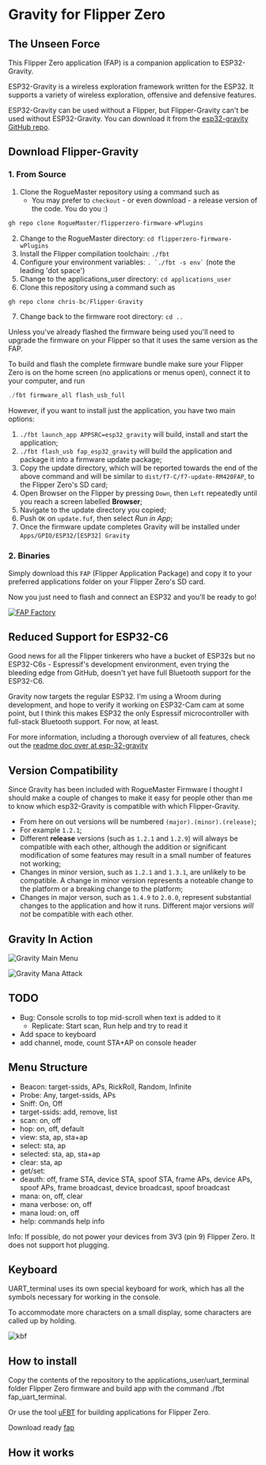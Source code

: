 # Gravity for Flipper Zero
## The Unseen Force

This Flipper Zero application (FAP) is a companion application to ESP32-Gravity.

ESP32-Gravity is a wireless exploration framework written for the ESP32. It
supports a variety of wireless exploration, offensive and defensive features.

ESP32-Gravity can be used without a Flipper, but Flipper-Gravity can't be used
without ESP32-Gravity. You can download it from the [esp32-gravity GitHub repo](https://github.com/chris-bc/esp32-gravity).

## Download Flipper-Gravity

### 1. From Source

1. Clone the RogueMaster repository using a command such as
    * You may prefer to `checkout` - or even download - a release version of the code. You do you :)
```c
gh repo clone RogueMaster/flipperzero-firmware-wPlugins
```
2. Change to the RogueMaster directory: `cd flipperzero-firmware-wPlugins`
3. Install the Flipper compilation toolchain: `./fbt`
4. Configure your environment variables: `` . `./fbt -s env` `` (note the leading 'dot space')
5. Change to the applications_user directory: `cd applications_user`
6. Clone this repository using a command such as 
```c
gh repo clone chris-bc/Flipper-Gravity
```
7. Change back to the firmware root directory: `cd ..`

Unless you've already flashed the firmware being used you'll need to upgrade the firmware on your Flipper so that it uses the same version as the FAP.

To build and flash the complete firmware bundle make sure your
Flipper Zero is on the home screen (no applications or menus open),
connect it to your computer, and run
```c
./fbt firmware_all flash_usb_full
```

However, if you want to install just the application, you have two main options:
1. `./fbt launch_app APPSRC=esp32_gravity` will build, install and start the application;
2. `./fbt flash_usb fap_esp32_gravity` will build the application and package it into a firmware update package;
3. Copy the update directory, which will be reported towards the end of the above command and will be similar to `dist/f7-C/f7-update-RM420FAP`, to the Flipper Zero's SD card;
4. Open Browser on the Flipper by pressing `Down`, then `Left` repeatedly until you reach a screen labelled **Browser**;
5. Navigate to the update directory you copied;
6. Push `OK` on `update.fuf`, then select *Run in App*;
7. Once the firmware update completes Gravity will be installed under `Apps/GPIO/ESP32/[ESP32] Gravity`


### 2. Binaries

Simply download this `FAP` (Flipper Application Package) and copy it to your
preferred applications folder on your Flipper Zero's SD card.

Now you just need to flash and connect an ESP32 and you'll be ready to go!

[![FAP Factory](https://flipc.org/api/v1/cool4uma/UART_Terminal/badge?firmware=unleashed)](https://flipc.org/chris-bc/Flipper-Gravity?firmware=roguemaster)


## Reduced Support for ESP32-C6

Good news for all the Flipper tinkerers who have a bucket of ESP32s but
no ESP32-C6s - Espressif's development environment, even trying the
bleeding edge from GitHub, doesn't yet have full Bluetooth support
for the ESP32-C6.

Gravity now targets the regular ESP32. I'm using a Wroom during development,
and hope to verify it working on ESP32-Cam cam at some point, but I think
this makes ESP32 the only Espressif microcontroller with full-stack Bluetooth
support. For now, at least.

For more information, including a thorough overview of all features,
check out the [readme doc over at esp-32-gravity](https://github.com/chris-bc/esp32-gravity/blob/main/README.md)


## Version Compatibility

Since Gravity has been included with RogueMaster Firmware I thought I should
make a couple of changes to make it easy for people other than me to know
which esp32-Gravity is compatible with which Flipper-Gravity.

* From here on out versions will be numbered `(major).(minor).(release)`;
* For example `1.2.1`;
* Different **release** versions (such as `1.2.1` and `1.2.9`) will always be compatible with each other, although the addition or significant modification of some features may result in a small number of features not working;
* Changes in minor version, such as `1.2.1` and `1.3.1`, are unlikely to be compatible. A change in minor version represents a noteable change to the platform or a breaking change to the platform;
* Changes in major verson, such as `1.4.9` to `2.0.0`, represent substantial changes to the application and how it runs. Different major versions *will not* be compatible with each other.


## Gravity In Action

![Gravity Main Menu](https://github.com/chris-bc/flipper-gravity/blob/main/flip-grav-mainmenu.png)

![Gravity Mana Attack](https://github.com/chris-bc/flipper-gravity/blob/main/flip-grav-mana.png)


## TODO
* Bug: Console scrolls to top mid-scroll when text is added to it
    * Replicate: Start scan, Run help and try to read it
* Add space to keyboard
* add channel, mode, count STA+AP on console header

## Menu Structure
* Beacon: target-ssids, APs, RickRoll, Random, Infinite
* Probe: Any, target-ssids, APs
* Sniff: On, Off
* target-ssids: add, remove, list
* scan: on, off
* hop: on, off, default
* view: sta, ap, sta+ap
* select: sta, ap
* selected: sta, ap, sta+ap
* clear: sta, ap
* get/set: <variables>
* deauth: off, frame STA, device STA, spoof STA, frame APs, device APs, spoof APs, frame broadcast, device broadcast, spoof broadcast
* mana: on, off, clear
* mana verbose: on, off
* mana loud: on, off
* help: commands help info


Info: If possible, do not power your devices from 3V3 (pin 9) Flipper Zero. It does not support hot plugging.

## Keyboard
UART_terminal uses its own special keyboard for work, which has all the symbols necessary for working in the console.

To accommodate more characters on a small display, some characters are called up by holding.

![kbf](https://user-images.githubusercontent.com/122148894/212286637-7063f1ee-c6ff-46b9-8dc5-79a5f367fab1.png)

## How to install
Copy the contents of the repository to the applications_user/uart_terminal folder Flipper Zero firmware and build app with the command ./fbt fap_uart_terminal.

Or use the tool [uFBT](https://github.com/flipperdevices/flipperzero-ufbt) for building applications for Flipper Zero.

Download ready [fap](https://github.com/playmean/fap-list)

## How it works

